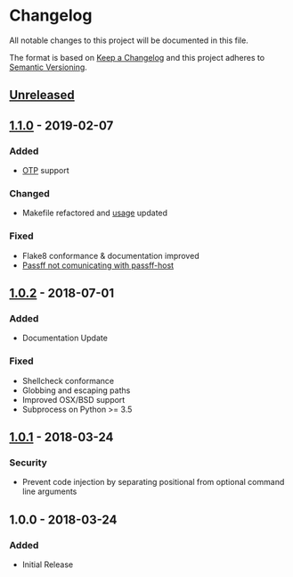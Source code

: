 # Changelog
All notable changes to this project will be documented in this file.

The format is based on [Keep a Changelog](https://keepachangelog.com/en/1.0.0/)
and this project adheres to [Semantic Versioning](https://semver.org/spec/v2.0.0.html).

## [Unreleased]

## [1.1.0] - 2019-02-07
### Added
- [OTP](https://github.com/tadfisher/pass-otp) support

### Changed
- Makefile refactored and [usage](https://github.com/passff/passff-host#latest-from-github) updated

### Fixed
- Flake8 conformance & documentation improved
- [Passff not comunicating with passff-host](https://github.com/passff/passff-host/issues/27)

## [1.0.2] - 2018-07-01
### Added
- Documentation Update

### Fixed
- Shellcheck conformance
- Globbing and escaping paths
- Improved OSX/BSD support
- Subprocess on Python >= 3.5

## [1.0.1] - 2018-03-24
### Security
- Prevent code injection by separating positional from optional command line arguments

## 1.0.0 - 2018-03-24
### Added
- Initial Release

[Unreleased]: https://github.com/passff/passff-host/compare/v1.1.0...HEAD
[1.1.0]: https://github.com/passff/passff-host/compare/v1.0.2...v1.1.0
[1.0.2]: https://github.com/passff/passff-host/compare/v1.0.1...v1.0.2
[1.0.1]: https://github.com/passff/passff-host/compare/v1.0.0...v1.0.1
